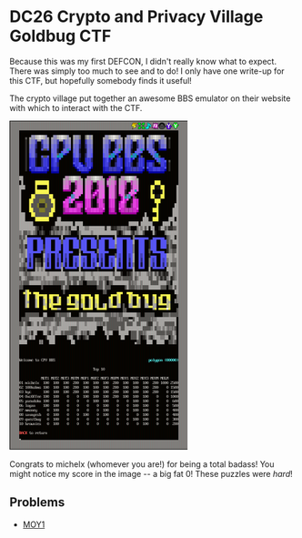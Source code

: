 # DC26 Crypto and Privacy Village Goldbug CTF #

Because this was my first DEFCON, I didn't really know what to expect.
There was simply too much to see and to do! I only have one write-up
for this CTF, but hopefully somebody finds it useful!

The crypto village put together an awesome BBS emulator on their website
with which to interact with the CTF.

![scoreboard](scoreboard.png)

Congrats to michelx (whomever you are!) for being a total badass! You
might notice my score in the image -- a big fat 0! These puzzles were
*hard*!

## Problems ##

+ [MOY1](MOY1.md)
